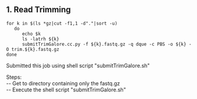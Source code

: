 
## 1. Read Trimming
    for k in $(ls *gz|cut -f1,1 -d"."|sort -u)
       do 
          echo $k
          ls -latrh ${k}
          submitTrimGalore.cc.py -f ${k}.fastq.gz -q dque -c PBS -o ${k} -O trim.${k}.fastq.gz
    done

Submitted this job using shell script "submitTrimGalore.sh"

Steps:<br />
  -- Get to directory containing only the fastq.gz <br />
  -- Execute the shell script "submitTrimGalore.sh" <br />
